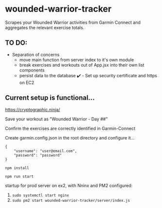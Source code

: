 # wounded-warrior-tracker
Scrapes your Wounded Warrior activities from Garmin Connect and aggregates the relevant exercise totals.

## TO DO:
- Separation of concerns 
	- move main function from server index to it's own module
	- break exercises and workouts out of App.jsx into their own list components
	- persist data to the database
:heavy_check_mark: - Set up security certificate and https on EC2

## Current setup is functional...

https://cryptographic.ninja/

Save your workout as "Wounded Warrior - Day ##"

Confirm the exercises are correctly identified in Garmin-Connect

Create garmin.config.json in the root directory and configure it...

```
{
	"username": "user@email.com",
	"password": "password"
}
```

```
npm install
```

```
npm run start
```

startup for prod server on ex2, with Nninx and PM2 configured:
1. `sudo systemctl start nginx`
2. `sudo pm2 start wounded-warrior-tracker/server/index.js`